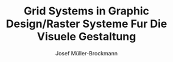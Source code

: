 ---
title: "Grid Systems in Graphic Design/Raster Systeme Fur Die Visuele Gestaltung"
author: "Josef Müller-Brockmann"
isbn: "3721201450"
isbn13: "9783721201451"
rating: "0"
publisher: "Ingram"
pages: "176"
publishYear: "1996"
read: ""
goodreads_id: "350962"
---